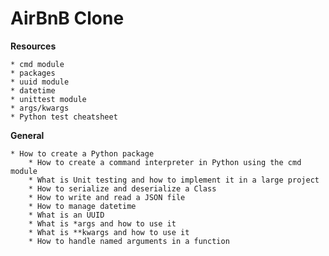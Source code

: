 # **AirBnB Clone**

**Resources**

	* cmd module
	* packages
	* uuid module
	* datetime
	* unittest module
	* args/kwargs
	* Python test cheatsheet

**General**

	* How to create a Python package
        * How to create a command interpreter in Python using the cmd module
        * What is Unit testing and how to implement it in a large project
        * How to serialize and deserialize a Class
        * How to write and read a JSON file
        * How to manage datetime
        * What is an UUID
        * What is *args and how to use it
        * What is **kwargs and how to use it
        * How to handle named arguments in a function
